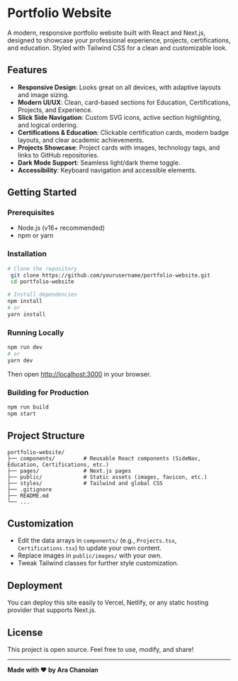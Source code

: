 # Portfolio Website

A modern, responsive portfolio website built with React and Next.js, designed to showcase your professional experience, projects, certifications, and education. Styled with Tailwind CSS for a clean and customizable look.

## Features

- **Responsive Design**: Looks great on all devices, with adaptive layouts and image sizing.
- **Modern UI/UX**: Clean, card-based sections for Education, Certifications, Projects, and Experience.
- **Slick Side Navigation**: Custom SVG icons, active section highlighting, and logical ordering.
- **Certifications & Education**: Clickable certification cards, modern badge layouts, and clear academic achievements.
- **Projects Showcase**: Project cards with images, technology tags, and links to GitHub repositories.
- **Dark Mode Support**: Seamless light/dark theme toggle.
- **Accessibility**: Keyboard navigation and accessible elements.

## Getting Started

### Prerequisites
- Node.js (v16+ recommended)
- npm or yarn

### Installation
```bash
# Clone the repository
 git clone https://github.com/yourusername/portfolio-website.git
 cd portfolio-website

# Install dependencies
npm install
# or
yarn install
```

### Running Locally
```bash
npm run dev
# or
yarn dev
```
Then open [http://localhost:3000](http://localhost:3000) in your browser.

### Building for Production
```bash
npm run build
npm start
```

## Project Structure
```
portfolio-website/
├── components/         # Reusable React components (SideNav, Education, Certifications, etc.)
├── pages/              # Next.js pages
├── public/             # Static assets (images, favicon, etc.)
├── styles/             # Tailwind and global CSS
├── .gitignore
├── README.md
└── ...
```

## Customization
- Edit the data arrays in `components/` (e.g., `Projects.tsx`, `Certifications.tsx`) to update your own content.
- Replace images in `public/images/` with your own.
- Tweak Tailwind classes for further style customization.

## Deployment
You can deploy this site easily to Vercel, Netlify, or any static hosting provider that supports Next.js.

## License
This project is open source. Feel free to use, modify, and share!

---

**Made with ❤️ by Ara Chanoian**
